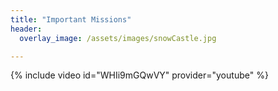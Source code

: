 ```yaml
---
title: "Important Missions"
header:
  overlay_image: /assets/images/snowCastle.jpg

---
```

{% include video id="WHIi9mGQwVY" provider="youtube" %}